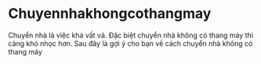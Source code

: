 # Chuyennhakhongcothangmay
Chuyển nhà là việc khá vất vả. Đặc biệt chuyển nhà không có thang máy thì càng khó nhọc hơn. Sau đây là gợi ý cho bạn về cách chuyển nhà không có thang máy
